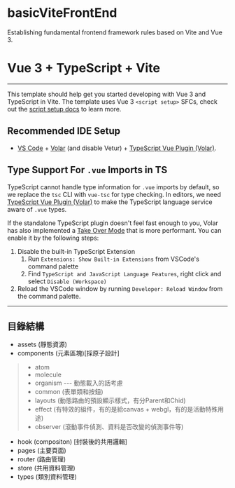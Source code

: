 # basicViteFrontEnd
Establishing fundamental frontend framework rules based on Vite and Vue 3.

# Vue 3 + TypeScript + Vite

---

This template should help get you started developing with Vue 3 and TypeScript in Vite. The template uses Vue 3 `<script setup>` SFCs, check out the [script setup docs](https://v3.vuejs.org/api/sfc-script-setup.html#sfc-script-setup) to learn more.

## Recommended IDE Setup

- [VS Code](https://code.visualstudio.com/) + [Volar](https://marketplace.visualstudio.com/items?itemName=Vue.volar) (and disable Vetur) + [TypeScript Vue Plugin (Volar)](https://marketplace.visualstudio.com/items?itemName=Vue.vscode-typescript-vue-plugin).

## Type Support For `.vue` Imports in TS

TypeScript cannot handle type information for `.vue` imports by default, so we replace the `tsc` CLI with `vue-tsc` for type checking. In editors, we need [TypeScript Vue Plugin (Volar)](https://marketplace.visualstudio.com/items?itemName=Vue.vscode-typescript-vue-plugin) to make the TypeScript language service aware of `.vue` types.

If the standalone TypeScript plugin doesn't feel fast enough to you, Volar has also implemented a [Take Over Mode](https://github.com/johnsoncodehk/volar/discussions/471#discussioncomment-1361669) that is more performant. You can enable it by the following steps:

1. Disable the built-in TypeScript Extension
   1. Run `Extensions: Show Built-in Extensions` from VSCode's command palette
   2. Find `TypeScript and JavaScript Language Features`, right click and select `Disable (Workspace)`
2. Reload the VSCode window by running `Developer: Reload Window` from the command palette.

---
## 目錄結構

- assets (靜態資源)
- components (元素區塊)[採原子設計]
> - atom
> - molecule
> - organism
> --- 動態載入的話考慮
> - common (表單類和按鈕)
> - layouts (動態路由的預設顯示樣式，有分Parent和Chid)
> - effect (有特效的組件，有的是給canvas + webgl，有的是活動特殊用途)
> - observer (滾動事件偵測、資料是否改變的偵測事件等)
- hook (compositon) [封裝後的共用邏輯]
- pages (主要頁面)
- router (路由管理)
- store (共用資料管理)
- types (類別資料管理)
